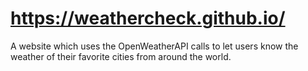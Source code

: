 # https://weathercheck.github.io/
A website which uses the OpenWeatherAPI calls to let users know the weather of their favorite cities from around the world.
